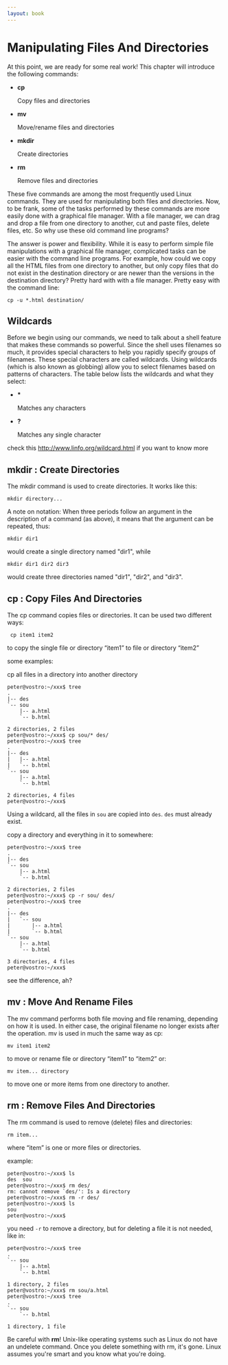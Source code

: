 ```yaml
---
layout: book
---
```


#  Manipulating Files And Directories

At this point, we are ready for some real work! This chapter will introduce
the following commands:
        
- __cp__ 
  
  Copy files and directories

- __mv__ 
  
  Move/rename files and directories

- __mkdir__ 
  
  Create directories

- __rm__ 
  
  Remove files and directories

These five commands are among the most frequently used Linux commands. They
are used for manipulating both files and directories.  Now, to be frank, some
of the tasks performed by these commands are more easily done with a graphical
file manager. With a file manager, we can drag and drop a file from one
directory to another, cut and paste files, delete files, etc. So why use these
old command line programs?  

The answer is power and flexibility. While it is
easy to perform simple file manipulations with a graphical file manager,
complicated tasks can be easier with the command line programs. For example,
how could we copy all the HTML files from one directory to another, but only
copy files that do not exist in the destination directory or are newer than
the versions in the destination directory? Pretty hard with with a file
manager. Pretty easy with the command line:

    cp -u *.html destination/


## Wildcards

Before we begin using our commands, we need to talk about a shell feature that
makes these commands so powerful. Since the shell uses filenames so much, it
provides special characters to help you rapidly specify groups of filenames.
These special characters are called wildcards. Using wildcards (which is also
known as globbing) allow you to select filenames based on patterns of
characters. The table below lists the wildcards and what they select:

- __*__

  Matches any characters

- __?__

  Matches any single character

check this 
<http://www.linfo.org/wildcard.html>
if you want to know more

## __mkdir__ : Create Directories

The mkdir command is used to create directories. It works like this:

    mkdir directory...

A note on notation: When three periods follow an argument in the description
of a command (as above), it means that the argument can be repeated, thus:

    mkdir dir1

would create a single directory named "dir1", while

    mkdir dir1 dir2 dir3

would create three directories named "dir1", "dir2", and "dir3".

## __cp__ : Copy Files And Directories

The cp command copies files or directories. It can be used two different ways:

     cp item1 item2

to copy the single file or directory “item1” to file or directory “item2”

some examples:

cp all files in a directory into another directory

    peter@vostro:~/xxx$ tree
    .
    |-- des
    `-- sou
        |-- a.html
        `-- b.html

    2 directories, 2 files
    peter@vostro:~/xxx$ cp sou/* des/
    peter@vostro:~/xxx$ tree
    .
    |-- des
    |   |-- a.html
    |   `-- b.html
    `-- sou
        |-- a.html
        `-- b.html

    2 directories, 4 files
    peter@vostro:~/xxx$ 

Using a wildcard, all the files in `sou` are copied into `des`. `des` must
already exist.


copy a directory and everything in it to somewhere:


    peter@vostro:~/xxx$ tree
    .
    |-- des
    `-- sou
        |-- a.html
        `-- b.html

    2 directories, 2 files
    peter@vostro:~/xxx$ cp -r sou/ des/
    peter@vostro:~/xxx$ tree
    .
    |-- des
    |   `-- sou
    |       |-- a.html
    |       `-- b.html
    `-- sou
        |-- a.html
        `-- b.html

    3 directories, 4 files
    peter@vostro:~/xxx$ 

see the difference, ah?

## __mv__ : Move And Rename Files
The mv command performs both file moving and file renaming, depending on how
it is
used. In either case, the original filename no longer exists after the
operation. mv is used
in much the same way as cp:

    mv item1 item2

to move or rename file or directory “item1” to “item2” or:

    mv item... directory

to move one or more items from one directory to another.

## __rm__ : Remove Files And Directories

The rm command is used to remove (delete) files and directories:

    rm item...

where “item” is one or more files or directories.

example:

    peter@vostro:~/xxx$ ls
    des  sou
    peter@vostro:~/xxx$ rm des/
    rm: cannot remove `des/': Is a directory
    peter@vostro:~/xxx$ rm -r des/
    peter@vostro:~/xxx$ ls
    sou
    peter@vostro:~/xxx$ 

you need `-r` to remove a directory, but for deleting a file it is not needed,
like in:


    peter@vostro:~/xxx$ tree
    .
    `-- sou
        |-- a.html
        `-- b.html

    1 directory, 2 files
    peter@vostro:~/xxx$ rm sou/a.html 
    peter@vostro:~/xxx$ tree
    .
    `-- sou
        `-- b.html

    1 directory, 1 file

Be careful with __rm__!  Unix-like operating systems such as Linux do not have
an undelete command.  Once you delete something with rm, it's gone. Linux
assumes you're smart and you know what you're doing.



